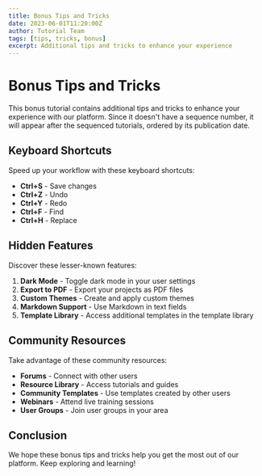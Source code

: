 ```yaml
---
title: Bonus Tips and Tricks
date: 2023-06-01T11:20:00Z
author: Tutorial Team
tags: [tips, tricks, bonus]
excerpt: Additional tips and tricks to enhance your experience
---
```


# Bonus Tips and Tricks

This bonus tutorial contains additional tips and tricks to enhance your experience with our platform. Since it doesn't have a sequence number, it will appear after the sequenced tutorials, ordered by its publication date.

## Keyboard Shortcuts

Speed up your workflow with these keyboard shortcuts:

- **Ctrl+S** - Save changes
- **Ctrl+Z** - Undo
- **Ctrl+Y** - Redo
- **Ctrl+F** - Find
- **Ctrl+H** - Replace

## Hidden Features

Discover these lesser-known features:

1. **Dark Mode** - Toggle dark mode in your user settings
2. **Export to PDF** - Export your projects as PDF files
3. **Custom Themes** - Create and apply custom themes
4. **Markdown Support** - Use Markdown in text fields
5. **Template Library** - Access additional templates in the template library

## Community Resources

Take advantage of these community resources:

- **Forums** - Connect with other users
- **Resource Library** - Access tutorials and guides
- **Community Templates** - Use templates created by other users
- **Webinars** - Attend live training sessions
- **User Groups** - Join user groups in your area

## Conclusion

We hope these bonus tips and tricks help you get the most out of our platform. Keep exploring and learning!
